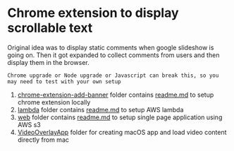 # Chrome extension to display scrollable text

Original idea was to display static comments when google slideshow is going on. Then it got expanded to collect comments from users and then display them in the browser.

```
Chrome upgrade or Node upgrade or Javascript can break this, so you may need to test with your own setup
```

1. [chrome-extension-add-banner](/chrome-extension-add-banner/) folder contains [readme.md](/chrome-extension-add-banner/readme.md) to setup chrome extension locally
2. [lambda](/lambda/) folder contains [readme.md](/lambda/readme.md) to setup AWS lambda
3. [web](/web/) folder contains [readme.md](/web/readme.md) to setup single page application using AWS s3
4. [VideoOverlayApp](/VideoOverlayApp-ext/) folder for creating macOS app and load video content directly from mac
